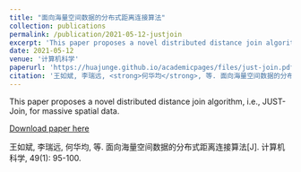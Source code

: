 ```yaml
---
title: "面向海量空间数据的分布式距离连接算法"
collection: publications
permalink: /publication/2021-05-12-justjoin
excerpt: 'This paper proposes a novel distributed distance join algorithm, i.e., JUST-Join, for massive spatial data.'
date: 2021-05-12
venue: '计算机科学'
paperurl: 'https://huajunge.github.io/academicpages/files/just-join.pdf'
citation: '王如斌, 李瑞远, <strong>何华均</strong>, 等. 面向海量空间数据的分布式距离连接算法[J]. 计算机科学, 49(1): 95-100. <strong>[计算机科学 2021].</strong>'
---
```

This paper proposes a novel distributed distance join algorithm, i.e., JUST-Join, for massive spatial data.

[Download paper here](https://huajunge.github.io/academicpages/files/just-join.pdf)

王如斌, 李瑞远, 何华均, 等. 面向海量空间数据的分布式距离连接算法[J]. 计算机科学, 49(1): 95-100.